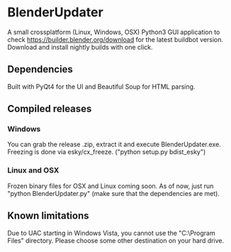 # BlenderUpdater
A small crossplatform (Linux, Windows, OSX) Python3 GUI application to check https://builder.blender.org/download for 
the latest buildbot version. Download and install nightly builds with one click.

## Dependencies
Built with PyQt4 for the UI and Beautiful Soup for HTML parsing.

## Compiled releases
### Windows
You can grab the release .zip, extract it and execute BlenderUpdater.exe. Freezing is done via esky/cx_freeze. ("python setup.py bdist_esky")


### Linux and OSX
Frozen binary files for OSX and Linux coming soon. As of now, just run "python BlenderUpdater.py" (make sure that the dependencies are met).

## Known limitations
Due to UAC starting in Windows Vista, you cannot use the "C:\Program Files\" directory. Please choose some other destination on your hard drive.
